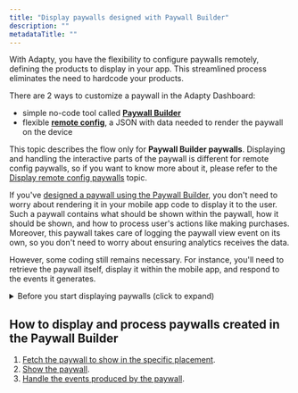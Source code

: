```yaml
---
title: "Display paywalls designed with Paywall Builder"
description: ""
metadataTitle: ""
---
```


With Adapty, you have the flexibility to configure paywalls remotely, defining the products to display in your app. This streamlined process eliminates the need to hardcode your products.

There are 2 ways to customize a paywall in the Adapty Dashboard: 

- simple no-code tool called [**Paywall Builder**](adapty-paywall-builder) 
- flexible [**remote config**](customize-paywall-with-remote-config), a JSON with data needed to render the paywall on the device

This topic describes the flow only for **Paywall Builder paywalls**. Displaying and handling the interactive parts of the paywall is different for remote config paywalls, so if you want to know more about it, please refer to the [Display remote config paywalls](display-remote-config-paywalls) topic.

If you've [designed a paywall using the Paywall Builder](adapty-paywall-builder), you don't need to worry about rendering it in your mobile app code to display it to the user. Such a paywall contains what should be shown within the paywall, how it should be shown, and how to process user's actions like making purchases. Moreover, this paywall takes care of logging the paywall view event on its own, so you don't need to worry about ensuring analytics receives the data. 

However, some coding still remains necessary. For instance, you'll need to retrieve the paywall itself, display it within the mobile app, and respond to the events it generates.

<details>
   <summary>Before you start displaying paywalls (click to expand)</summary>

   1. [Create your products in the Adapty dashboard](create-product)

2. [Create a paywall in the Adapty Dashboard and incorporate the products into it](create-paywall) 

3. [Create a placement and incorporate your paywall into it](create-placement)

4. Install [AdaptySDK](installation) and [AdaptyUI SDK](paywall-builder-installation).
</details>

## How to display and process paywalls created in the Paywall Builder

1. [Fetch the paywall to show in the specific placement](https://docs.adapty.io/docs/get-pb-paywalls).
2. [Show the paywall](present-pb-paywalls).
3. [Handle the events produced by the paywall](handling-visual-paywall-events-copy).